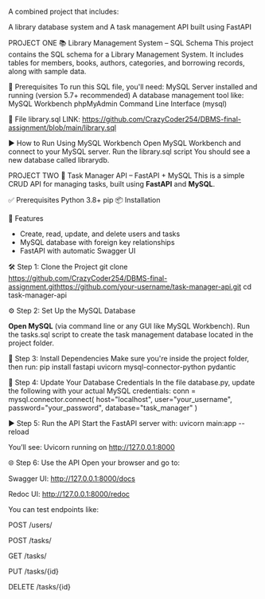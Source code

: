 A combined project that includes:

A library database system and A task management API built using FastAPI

PROJECT ONE
📚 Library Management System – SQL Schema
This project contains the SQL schema for a Library Management System. It includes tables for members, books, authors, categories, and borrowing records, along with sample data.

🔧 Prerequisites
To run this SQL file, you'll need:
MySQL Server installed and running (version 5.7+ recommended)
A database management tool like:
MySQL Workbench
phpMyAdmin
Command Line Interface (mysql)

📂 File
library.sql 
LINK: https://github.com/CrazyCoder254/DBMS-final-assignment/blob/main/library.sql

▶️ How to Run
Using MySQL Workbench
Open MySQL Workbench and connect to your MySQL server.
Run the library.sql script
You should see a new database called librarydb.

PROJECT TWO
📝 Task Manager API – FastAPI + MySQL
This is a simple CRUD API for managing tasks, built using **FastAPI** and **MySQL**.

✅ Prerequisites
Python 3.8+
pip
📦 Installation


🚀 Features

- Create, read, update, and delete users and tasks
- MySQL database with foreign key relationships
- FastAPI with automatic Swagger UI

🛠️ Step 1: Clone the Project
git clone https://github.com/CrazyCoder254/DBMS-final-assignment.githttps://github.com/your-username/task-manager-api.git
cd task-manager-api

⚙️ Step 2: Set Up the MySQL Database

 **Open MySQL** (via command line or any GUI like MySQL Workbench).
 Run the tasks.sql script to create the task management database located in the project folder.

🧰 Step 3: Install Dependencies
Make sure you're inside the project folder, then run:
pip install fastapi uvicorn mysql-connector-python pydantic

📝 Step 4: Update Your Database Credentials
In the file database.py, update the following with your actual MySQL credentials:
conn = mysql.connector.connect(
    host="localhost",
    user="your_username",
    password="your_password",
    database="task_manager"
)

▶️ Step 5: Run the API
Start the FastAPI server with:
uvicorn main:app --reload

You’ll see:
Uvicorn running on http://127.0.0.1:8000

🌐 Step 6: Use the API
Open your browser and go to:

Swagger UI: http://127.0.0.1:8000/docs

Redoc UI: http://127.0.0.1:8000/redoc

You can test endpoints like:

POST /users/

POST /tasks/

GET /tasks/

PUT /tasks/{id}

DELETE /tasks/{id}

